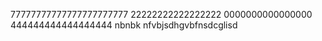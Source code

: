 

77777777777777777777777
22222222222222222
0000000000000000
444444444444444444
nbnbk 
nfvbjsdhgvbfnsdcglisd
